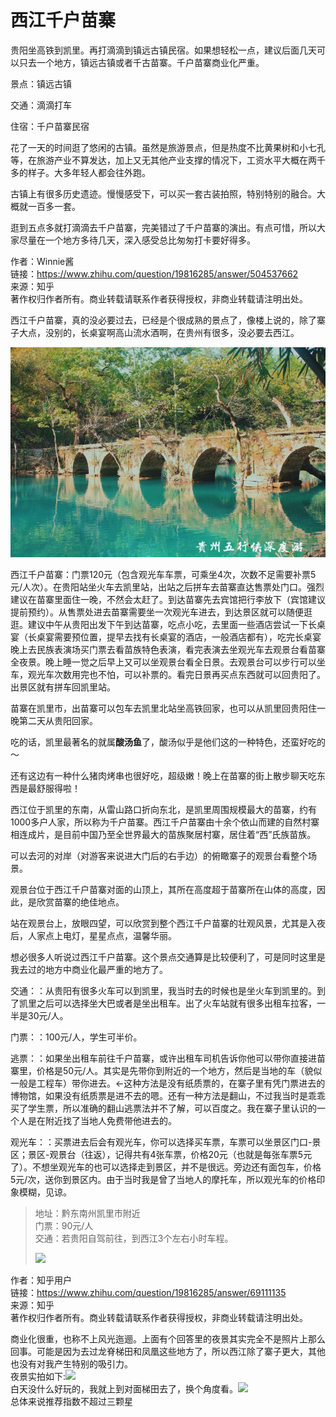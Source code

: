 # 西江千户苗寨

贵阳坐高铁到凯里。再打滴滴到镇远古镇民宿。如果想轻松一点，建议后面几天可以只去一个地方，镇远古镇或者千古苗寨。千户苗寨商业化严重。



景点：镇远古镇

交通：滴滴打车

住宿：千户苗寨民宿

花了一天的时间逛了悠闲的古镇。虽然是旅游景点，但是热度不比黄果树和小七孔等，在旅游产业不算发达，加上又无其他产业支撑的情况下，工资水平大概在两千多的样子。大多年轻人都会往外跑。

古镇上有很多历史遗迹。慢慢感受下，可以买一套古装拍照，特别特别的融合。大概就一百多一套。

逛到五点多就打滴滴去千户苗寨，完美错过了千户苗寨的演出。有点可惜，所以大家尽量在一个地方多待几天，深入感受总比匆匆打卡要好得多。  
  
作者：Winnie酱  
链接：https://www.zhihu.com/question/19816285/answer/504537662  
来源：知乎  
著作权归作者所有。商业转载请联系作者获得授权，非商业转载请注明出处。



西江千户苗寨，真的没必要过去，已经是个很成熟的景点了，像楼上说的，除了寨子大点，没别的，长桌宴啊高山流水酒啊，在贵州有很多，没必要去西江。

![](.gitbook/assets/image%20%286%29.png)

西江千户苗寨：门票120元（包含观光车车票，可乘坐4次，次数不足需要补票5元/人次）。在贵阳站坐火车去凯里站，出站之后拼车去苗寨直达售票处门口。强烈建议在苗寨里面住一晚，不然会太赶了。到达苗寨先去宾馆把行李放下（宾馆建议提前预约）。从售票处进去苗寨需要坐一次观光车进去，到达景区就可以随便逛逛。建议中午从贵阳出发下午到达苗寨，吃点小吃，去里面一些酒店尝试一下长桌宴（长桌宴需要预位置，提早去找有长桌宴的酒店，一般酒店都有），吃完长桌宴晚上去民族表演场买门票去看苗族特色表演，看完表演去坐观光车去观景台看苗寨全夜景。晚上睡一觉之后早上又可以坐观景台看全日景。去观景台可以步行可以坐车，观光车次数用完也不怕，可以补票的。看完日景再买点东西就可以回贵阳了。出景区就有拼车回凯里站。

苗寨在凯里市，出苗寨可以包车去凯里北站坐高铁回家，也可以从凯里回贵阳住一晚第二天从贵阳回家。

吃的话，凯里最著名的就属**酸汤鱼**了，酸汤似乎是他们这的一种特色，还蛮好吃的～

还有这边有一种什么猪肉烤串也很好吃，超级嫩！晚上在苗寨的街上散步聊天吃东西是最舒服得啦！

西江位于凯里的东南，从雷山路口折向东北，是凯里周围规模最大的苗寨，约有1000多户人家，所以称为千户苗寨。西江千户苗寨由十余个依山而建的自然村寨相连成片，是目前中国乃至全世界最大的苗族聚居村寨，居住着“西”氏族苗族。

可以去河的对岸（对游客来说进大门后的右手边）的俯瞰寨子的观景台看整个场景。

观景台位于西江千户苗寨对面的山顶上，其所在高度超于苗寨所在山体的高度，因此，是欣赏苗寨的绝佳地点。

站在观景台上，放眼四望，可以欣赏到整个西江千户苗寨的壮观风景，尤其是入夜后，人家点上电灯，星星点点，温馨华丽。

想必很多人听说过西江千户苗寨。这个景点交通算是比较便利了，可是同时这里是我去过的地方中商业化最严重的地方了。

交通：：从贵阳有很多火车可以到凯里，我当时去的时候也是坐火车到凯里的。到了凯里之后可以选择坐大巴或者是坐出租车。出了火车站就有很多出租车拉客，一半是30元/人。

门票：：100元/人，学生可半价。

逃票：：如果坐出租车前往千户苗寨，或许出租车司机告诉你他可以带你直接进苗寨里，价格是50元/人。其实是先带你到附近的一个地方，然后是当地的车（貌似一般是工程车）带你进去。←这种方法是没有纸质票的，在寨子里有凭门票进去的博物馆，如果没有纸质票是进不去的嗯。还有一种方法是翻山，不过我当时是乖乖买了学生票，所以准确的翻山逃票法并不了解，可以百度之。我在寨子里认识的一个人是在附近找了当地人免费带他进去的。

观光车：：买票进去后会有观光车，你可以选择买车票，车票可以坐景区门口-景区；景区-观景台（往返），记得共有4张车票，价格20元（也就是每张车票5元了）。不想坐观光车的也可以选择走到景区，并不是很远。旁边还有面包车，价格5元/次，送你到景区内。由于当时我是曾了当地人的摩托车，所以观光车的价格印象模糊，见谅。





> 地址：黔东南州凯里市附近  
> 门票：90元/人  
> 交通：若贵阳自驾前往，到西江3个左右小时车程。
>
>
>
> ![](https://pic3.zhimg.com/80/v2-6837b4c29d4a8d51ecab8ed068678a69_720w.jpg?source=1940ef5c)



作者：知乎用户  
链接：https://www.zhihu.com/question/19816285/answer/69111135  
来源：知乎  
著作权归作者所有。商业转载请联系作者获得授权，非商业转载请注明出处。  
  


商业化很重，也称不上风光迤逦。上面有个回答里的夜景其实完全不是照片上那么回事。可能是因为去过龙脊梯田和凤凰这些地方了，所以西江除了寨子更大，其他也没有对我产生特别的吸引力。  
夜景实拍如下:![](https://pic2.zhimg.com/50/a5b6e1c6f30d908975521f7d13abd4eb_hd.jpg?source=1940ef5c)  
白天没什么好玩的，我就上到对面梯田去了，换个角度看。![](https://pic4.zhimg.com/80/297ab5abfc69e7d2f1d698e6b0c78038_720w.jpg?source=1940ef5c)  
总体来说推荐指数不超过三颗星

